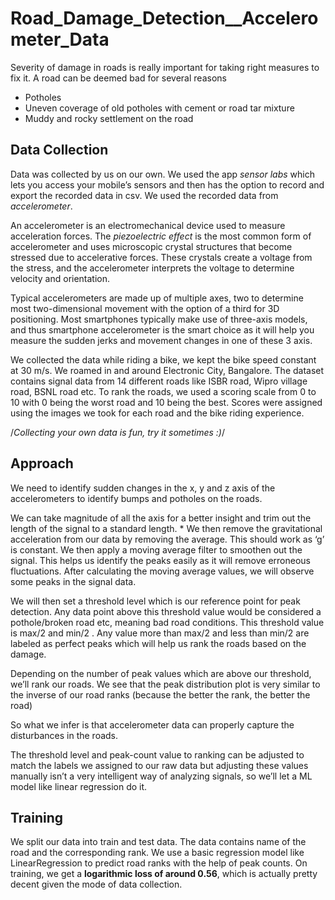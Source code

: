# Road_Damage_Detection__Accelerometer_Data
Severity of damage in roads is really important for taking right measures to fix it. A road can be deemed bad for several reasons
* Potholes
* Uneven coverage of old potholes with cement or road tar mixture
* Muddy and rocky settlement on the road

## Data Collection
Data was collected by us on our own. We used the app *sensor labs* which lets you access your mobile’s sensors and then has the option to record and export the recorded data in csv.  We used the recorded data from *accelerometer*.

An accelerometer is an electromechanical device used to measure acceleration forces. The *piezoelectric effect* is the most common form of accelerometer and uses microscopic crystal structures that become stressed due to accelerative forces. These crystals create a voltage from the stress, and the accelerometer interprets the voltage to determine velocity and orientation.

Typical accelerometers are made up of multiple axes, two to determine most two-dimensional movement with the option of a third for 3D positioning. Most smartphones typically make use of three-axis models, and thus smartphone accelerometer is the smart choice as it will help you measure the sudden jerks and movement changes in one of these 3 axis.

We collected the data while riding a bike, we kept the bike speed constant at 30 m/s. We roamed in and around Electronic City,  Bangalore.  The dataset contains signal data from 14 different roads like ISBR road, Wipro village road, BSNL road etc.  To rank the roads, we used a scoring scale from 0 to 10 with 0 being the worst road and 10 being the best. Scores were assigned using the images we took for each road and the bike riding experience.

/*Collecting your own data is fun, try it sometimes :)*/

## Approach
We need to identify sudden changes in the x, y and z axis of the accelerometers to identify bumps and potholes on the roads. 

We can take magnitude of all the axis for a better insight and trim out the length of the signal to a standard length. * We then remove the gravitational acceleration from our data by removing the average. This should work as ‘g’ is constant. We then apply a moving average filter to smoothen out the signal. This helps us identify the peaks easily as it will remove erroneous fluctuations. 
After calculating the moving average values, we will observe some peaks in the signal data. 

We will then set a threshold level which is our reference point for peak detection. Any data point above this threshold value would be considered a pothole/broken road etc, meaning bad road conditions. This threshold value is max/2 and min/2 . Any value more than max/2 and less than min/2 are labeled as perfect peaks which will help us rank the roads based on the damage. 

Depending on the number of peak values which are above our threshold, we’ll rank our roads. We see that the peak distribution plot is very similar to the inverse of our road ranks (because the better the rank, the better the road) 

So what we infer is that accelerometer data can properly capture the disturbances in the roads. 

The threshold level and peak-count value to ranking can be adjusted to match the labels we assigned to our raw data but adjusting these values manually isn’t a very intelligent way of analyzing signals, so we’ll let a ML model like linear regression do it. 

## Training
We split our data into train and test data. The data contains name of the road and the corresponding rank. We use a basic regression model like LinearRegression to predict road ranks with the help of peak counts. On training, we get a **logarithmic loss of around 0.56**, which is actually pretty decent given the mode of data collection. 







